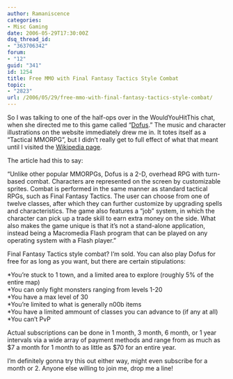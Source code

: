 ```yaml
---
author: Ramaniscence
categories:
- Misc Gaming
date: 2006-05-29T17:30:00Z
dsq_thread_id:
- "363706342"
forum:
- "12"
guid: "341"
id: 1254
title: Free MMO with Final Fantasy Tactics Style Combat
topic:
- "2823"
url: /2006/05/29/free-mmo-with-final-fantasy-tactics-style-combat/
---
```


So I was talking to one of the half-ops over in the WouldYouHitThis chat, when she directed me to this game called &#8220;[Dofus](http://www.dofus.com/).&#8221; The music and character illustrations on the website immediately drew me in. It totes itself as a &#8220;Tactical MMORPG&#8221;, but I didn&#8217;t really get to full effect of what that meant until I visited the [Wikipedia page](http://en.wikipedia.org/wiki/Dofus).
  
The article had this to say: 

&#8220;Unlike other popular MMORPGs, Dofus is a 2-D, overhead RPG with turn-based combat. Characters are represented on the screen by customizable sprites. Combat is performed in the same manner as standard tactical RPGs, such as Final Fantasy Tactics. The user can choose from one of twelve classes, after which they can further customize by upgrading spells and characteristics. The game also features a &#8220;job&#8221; system, in which the character can pick up a trade skill to earn extra money on the side. What also makes the game unique is that it&#8217;s not a stand-alone application, instead being a Macromedia Flash program that can be played on any operating system with a Flash player.&#8221; 

Final Fantasy Tactics style combat? I&#8217;m sold. You can also play Dofus for free for as long as you want, but there are certain stipulations: 

*You&#8217;re stuck to 1 town, and a limited area to explore (roughly 5% of the entire map)  
*You can only fight monsters ranging from levels 1-20   
*You have a max level of 30   
*You&#8217;re limited to what is generally n00b items  
\*You have a limited ammount of classes you can advance to (if any at all) \*You can&#8217;t PvP 

Actual subscriptions can be done in 1 month, 3 month, 6 month, or 1 year intervals via a wide array of payment methods and range from as much as $7 a month for 1 month to as little as $70 for an entire year. 

I&#8217;m definitely gonna try this out either way, might even subscribe for a month or 2. Anyone else willing to join me, drop me a line!